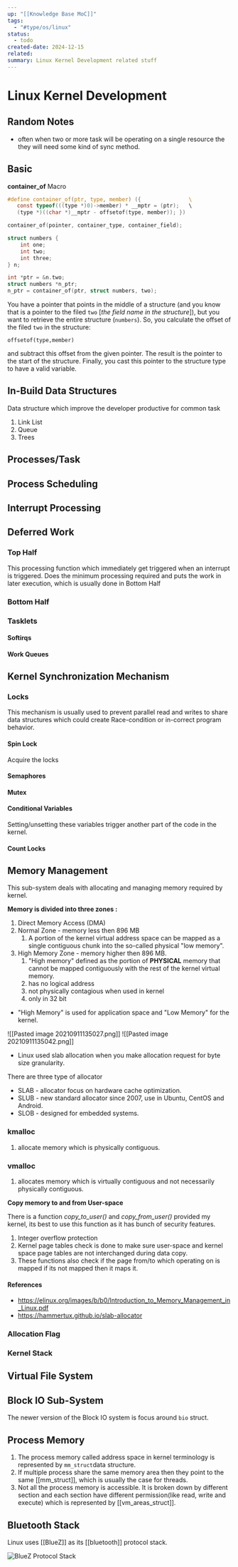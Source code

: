 ```yaml
---
up: "[[Knowledge Base MoC]]"
tags:
  - "#type/os/linux"
status:
  - todo
created-date: 2024-12-15
related: 
summary: Linux Kernel Development related stuff
---
```


# Linux Kernel Development

## Random Notes

- often when two or more task will be operating on a single resource the they will need some kind of sync method. 

## Basic

**container_of** Macro

```c
#define container_of(ptr, type, member) ({               \ 
   const typeof(((type *)0)->member) * __mptr = (ptr);   \ 
   (type *)((char *)__mptr - offsetof(type, member)); })
```


```c
container_of(pointer, container_type, container_field); 
```


```c
struct numbers {
    int one;
    int two;
    int three;
} n;

int *ptr = &n.two;
struct numbers *n_ptr;
n_ptr = container_of(ptr, struct numbers, two);
```

You have a pointer that points in the middle of a structure (and you know that is a pointer to the filed `two` [_the field name in the structure_]), but you want to retrieve the entire structure (`numbers`). So, you calculate the offset of the filed `two` in the structure:

`offsetof(type,member)`

and subtract this offset from the given pointer. The result is the pointer to the start of the structure. Finally, you cast this pointer to the structure type to have a valid variable.

## In-Build Data Structures
Data structure which improve the developer productive for common task

1. Link List
2. Queue
3. Trees

## Processes/Task

## Process Scheduling

## Interrupt Processing

## Deferred Work

### Top Half

This processing function which immediately get triggered when an interrupt is triggered. Does the minimum processing required and puts the work in later execution, which is usually done in Bottom Half

### Bottom Half

### Tasklets

#### Softirqs

#### Work Queues 

## Kernel Synchronization Mechanism

###  Locks
This mechanism is usually used to prevent parallel read and writes to share data structures which could create Race-condition or in-correct program behavior.

#### Spin Lock

Acquire the locks

#### Semaphores

#### Mutex

#### Conditional Variables

Setting/unsetting these variables trigger another part of the code in the kernel.

#### Count Locks

## Memory Management
This sub-system deals with allocating and managing memory required by kernel.

**Memory is divided into three zones :**
1. Direct Memory Access (DMA)
2. Normal Zone - memory less then 896 MB
	1. A portion of the kernel virtual address space can be mapped as a single contiguous chunk into the so-called physical "low memory".
3. High Memory Zone - memory higher then 896 MB.
	1. "High memory" defined as the portion of **PHYSICAL** memory that cannot be mapped contiguously with the rest of the kernel virtual memory.
	2. has no logical address
	3. not physically contagious when used in kernel
	4. only in 32 bit
- "High Memory" is used for application space and "Low Memory" for the kernel.

![[Pasted image 20210911135027.png]]
![[Pasted image 20210911135042.png]]
- Linux used slab allocation when you make allocation request for byte size granularity.

There are three type of allocator
- SLAB - allocator focus on hardware cache optimization.
- SLUB - new standard allocator since 2007, use in Ubuntu, CentOS and Android.
- SLOB - designed for embedded systems.

### kmalloc

1. allocate memory which is physically contiguous. 


### vmalloc
1. allocates memory which is virtually contiguous and not necessarily physically contiguous.

**Copy memory to and from User-space**

There is a function *copy\_to\_user()* and *copy\_from\_user()* provided my kernel, its best to use this function as it has bunch of security features.
1. Integer overflow protection
2. Kernel page tables check is done to make sure user-space and kernel space page tables are not interchanged during data copy.
3. These functions also check if the page from/to which operating on is mapped if its not mapped then it maps it.

#### References

- https://elinux.org/images/b/b0/Introduction_to_Memory_Management_in_Linux.pdf
- https://hammertux.github.io/slab-allocator

### Allocation Flag

### Kernel Stack

## Virtual File System

## Block IO Sub-System

The newer version of the Block IO system is focus around `bio` struct.

## Process Memory

1. The process memory called address space in kernel terminology is represented by `mm_struct`data structure. 
2. If multiple process share the same memory area then they point to the same [[mm_struct]], which is usually the case for threads.
3. Not all the process memory is accessible. It is broken down by different section and each section have different permission(like read, write and execute) which is represented by [[vm_areas_struct]].


## Bluetooth Stack
Linux uses [[BlueZ]] as its [[bluetooth]] protocol stack.

![BlueZ Protocol Stack](https://i.stack.imgur.com/wsFHr.png)